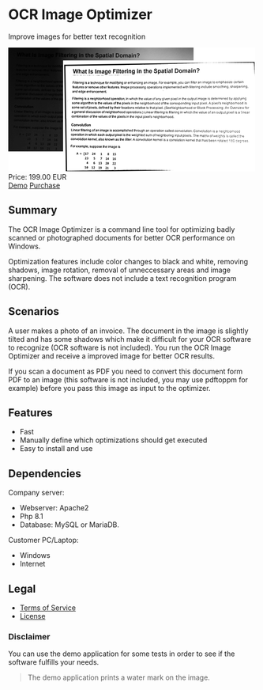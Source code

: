# OCR Image Optimizer

Improve images for better text recognition

<div class="splash">
    <img alt="Splash" src="/content/solutions/finished/img/OCRImageOptimizer_splash.png">
    <div class="price">Price: 199.00 EUR</div>
    <div class="purchase">
        <a class="button" href="#">Demo</a>
        <a class="button" href="#">Purchase</a>
    </div>
</div>

## Summary

The OCR Image Optimizer is a command line tool for optimizing badly scanned or photographed documents for better OCR performance on Windows.

Optimization features include color changes to black and white, removing shadows, image rotation, removal of unneccessary areas and image sharpening. The software does not include a text recognition program (OCR).

## Scenarios

A user makes a photo of an invoice. The document in the image is slightly tilted and has some shadows which make it difficult for your OCR software to recognize (OCR software is not included). You run the OCR Image Optimizer and receive a improved image for better OCR results.

If you scan a document as PDF you need to convert this document form PDF to an image (this software is not included, you may use pdftoppm for example) before you pass this image as input to the optimizer.

## Features

* Fast
* Manually define which optimizations should get executed
* Easy to install and use

## Dependencies

Company server:

* Webserver: Apache2
* Php 8.1
* Database: MySQL or MariaDB.

Customer PC/Laptop:

* Windows
* Internet

## Legal

* [Terms of Service](/en/terms)
* [License](https://github.com/Karaka-Management/OCRImageOptimizerApp/blob/master/LICENSE.txt)

### Disclaimer

You can use the demo application for some tests in order to see if the software fulfills your needs.

> The demo application prints a water mark on the image.
